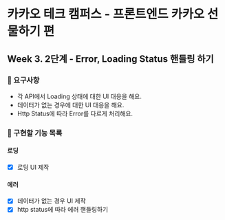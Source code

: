 # 카카오 테크 캠퍼스 - 프론트엔드 카카오 선물하기 편

## Week 3. 2단계 - Error, Loading Status 핸들링 하기

### 📝 요구사항

- 각 API에서 Loading 상태에 대한 UI 대응을 해요.
- 데이터가 없는 경우에 대한 UI 대응을 해요.
- Http Status에 따라 Error를 다르게 처리해요.

### 🚀 구현할 기능 목록

#### 로딩

- [x] 로딩 UI 제작

#### 에러

- [x] 데이터가 없는 경우 UI 제작
- [x] http status에 따라 에러 핸들링하기
